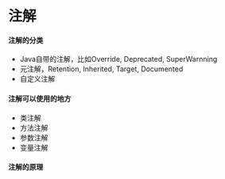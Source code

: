 # 注解
#### 注解的分类
- Java自带的注解，比如Override, Deprecated, SuperWarnning
- 元注解，Retention, Inherited, Target, Documented
- 自定义注解

#### 注解可以使用的地方
- 类注解
- 方法注解
- 参数注解
- 变量注解

#### 注解的原理
